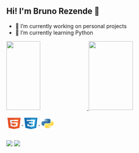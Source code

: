 ## Hi! I'm Bruno Rezende 👋

- 🔭 I’m currently working on personal projects
- 🌱 I’m currently learning Python

<div>
  <a href="https://github.com/bfrezende/">
  <img height="180em" width="42%" src="https://github-readme-stats.vercel.app/api?username=bfrezende&show_icons=true&theme=chartreuse-dark&include_all_commits=true&count_private=true"/>
  <img height="180em" width="48%" src="https://github-readme-stats.vercel.app/api/top-langs/?username=bfrezende&layout=compact&langs=compact&langs_count=5&theme=chartreuse-dark"/>
</div>

<div style="display: inline_block"><br>
  <img align="center" alt="Bruno-HTML" height="30" width="40" src="https://raw.githubusercontent.com/devicons/devicon/master/icons/html5/html5-original.svg">
  <img align="center" alt="Bruno-CSS" height="30" width="40" src="https://raw.githubusercontent.com/devicons/devicon/master/icons/css3/css3-original.svg">
  <img align="center" alt="Bruno-Python" height="30" width="40" src="https://raw.githubusercontent.com/devicons/devicon/master/icons/python/python-original.svg">
</div>
  
  ##

 
<div> 
  <a href="https://www.youtube.com/@barbeiroafricano" target="_blank"><img src="https://img.shields.io/badge/YouTube-FF0000?style=for-the-badge&logo=youtube&logoColor=white" target="_blank"></a>
  <a href = "mailto:brunofrarez@gmail.com"><img src="https://img.shields.io/badge/-Gmail-%23333?style=for-the-badge&logo=gmail&logoColor=white" target="_blank"></a> 
</div>

